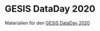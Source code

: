 # GESIS DataDay 2020
Materialien für den [GESIS DataDay 2020](https://www.gesis.org/angebot/veranstaltungen/gesis-tagungen/dataday2020)
